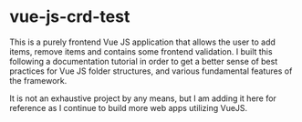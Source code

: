 # vue-js-crd-test
This is a purely frontend Vue JS application that allows the user to add items, remove items and contains some frontend validation. I built this following a documentation tutorial in order to get a better sense of best practices for Vue JS folder structures, and various fundamental features of the framework.

It is not an exhaustive project by any means, but I am adding it here for reference as I continue to build more web apps utilizing VueJS.
